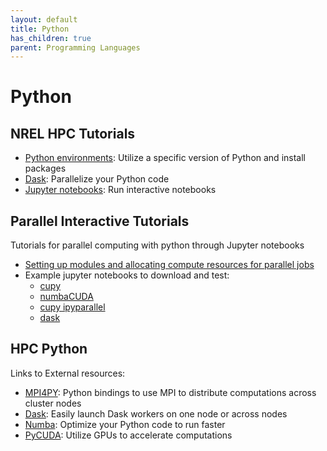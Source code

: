 ```yaml
---
layout: default
title: Python
has_children: true
parent: Programming Languages
---
```


# Python

## NREL HPC Tutorials
* [Python environments](../../../Environment/Customization/conda.md): Utilize a specific version of Python and install packages
* [Dask](dask.md): Parallelize your Python code
* [Jupyter notebooks](../../Jupyter/index.md): Run interactive notebooks

## Parallel Interactive Tutorials
Tutorials for parallel computing with python through Jupyter notebooks

* [Setting up modules and allocating compute resources for parallel jobs](./KestrelParallelPythonJupyter/pyEnvsAndLaunchingJobs.md)
* Example jupyter notebooks to download and test:
    * [cupy](./KestrelParallelPythonJupyter/exampleNotebooks/cupyOnly.ipynb)
    * [numbaCUDA](./KestrelParallelPythonJupyter/exampleNotebooks/numbaCUDA.ipynb)
    * [cupy ipyparallel](./KestrelParallelPythonJupyter/exampleNotebooks/cupyAndIpyparallel.ipynb)
    * [dask](./KestrelParallelPythonJupyter/exampleNotebooks/dask.ipynb)

## HPC Python
Links to External resources:

* [MPI4PY](https://mpi4py.readthedocs.io/en/stable/): Python bindings to use MPI to distribute computations across cluster nodes
* [Dask](https://docs.dask.org/en/latest/): Easily launch Dask workers on one node or across nodes
* [Numba](https://numba.pydata.org/numba-doc/latest/index.html): Optimize your Python code to run faster
* [PyCUDA](https://documen.tician.de/pycuda/): Utilize GPUs to accelerate computations
